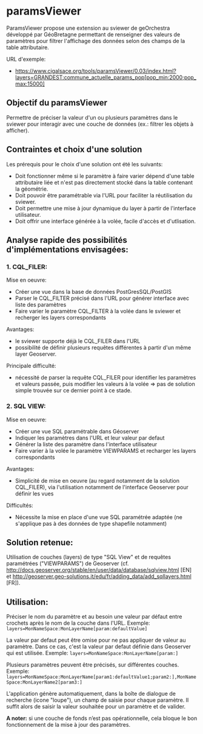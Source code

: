 # paramsViewer

ParamsViewer propose une extension au sviewer de geOrchestra développé par GéoBretagne permettant de renseigner des valeurs de paramètres pour filtrer l'affichage des données selon des champs de la table attributaire.

URL d'exemple: 
- https://www.cigalsace.org/tools/paramsViewer/0.03/index.html?layers=GRANDEST:commune_actuelle_params_pop[pop_min:2000;pop_max:15000]


## Objectif du paramsViewer

Permettre de préciser la valeur d'un ou plusieurs paramètres dans le sviewer pour interagir avec une couche de données (ex.: filtrer les objets à afficher).


## Contraintes et choix d'une solution

Les prérequis pour le choix d'une solution ont été les suivants:
- Doit fonctionner même si le paramètre à faire varier dépend d'une table attributaire liée et n'est pas directement stocké dans la table contenant la géométrie.
- Doit pouvoir être paramétrable via l'URL pour faciliter la réutilisation du sviewer.
- Doit permettre une mise à jour dynamique du layer à partir de l'interface utilisateur.
- Doit offrir une interface générée à la volée, facile d'accès et d'utlisation.


## Analyse rapide des possibilités d'implémentations envisagées:

### 1. CQL_FILER:

Mise en oeuvre:
- Créer une vue dans la base de données PostGresSQL/PostGIS
- Parser le CQL_FILTER précisé dans l'URL pour générer interface avec liste des paramètres
- Faire varier le paramètre CQL_FILTER à la volée dans le sviewer et recherger les layers correspondants

Avantages: 
- le sviewer supporte déjà le CQL_FILER dans l'URL
- possibilité de définir plusieurs requêtes différentes à partir d'un même layer Geoserver.

Principale difficulté: 
- nécessité de parser la requête CQL_FILER pour identifier les paramètres et valeurs passée, puis modifier les valeurs à la volée => pas de solution simple trouvée sur ce dernier point à ce stade.

### 2. SQL VIEW:

Mise en oeuvre:
- Créer une vue SQL paramétrable dans Géoserver
- Indiquer les paramètres dans l'URL et leur valeur par defaut
- Générer la liste des paramètre dans l'interface utilisateur
- Faire varier à la volée le paramètre VIEWPARAMS et recharger les layers correspondants

Avantages:
- Simplicité de mise en oeuvre (au regard notamment de la solution CQL_FILER), via l'utilisation notamment de l'interface Geoserver pour définir les vues

Difficultés:
- Nécessite la mise en place d'une vue SQL paramétrée adaptée (ne s'applique pas à des données de type shapefile notamment)


## Solution retenue: 

Utilisation de couches (layers) de type "SQL View" et de requêtes paramétrées ("VIEWPARAMS") de Geoserver (cf. http://docs.geoserver.org/stable/en/user/data/database/sqlview.html [EN] et http://geoserver.geo-solutions.it/edu/fr/adding_data/add_sqllayers.html [FR]).


## Utilisation:

Préciser le nom du paramètre et au besoin une valeur par défaut entre crochets après le nom de la couche dans l'URL.
Exemple: `layers=MonNameSpace:MonLayerName[param:defaultValue]`

La valeur par defaut peut être omise pour ne pas appliquer de valeur au paramètre. Dans ce cas, c'est la valeur par defaut définie dans Geoserver qui est utilisée.
Exemple: `layers=MonNameSpace:MonLayerName[param:]`

Plusieurs paramètres peuvent être précisés, sur différentes couches.
Exemple: `layers=MonNameSpace:MonLayerName[param1:defaultValue1;param2:],MonNameSpace:MonLayerName2[param3:]`

L'application génère automatiquement, dans la boîte de dialogue de recherche (icone "loupe"), un champ de saisie pour chaque paramètre.
Il suffit alors de saisir la valeur souhaitée pour un paramètre et de valider.

**A noter:** si une couche de fonds n’est pas opérationnelle, cela bloque le bon fonctionnement de la mise à jour des paramètres. 
